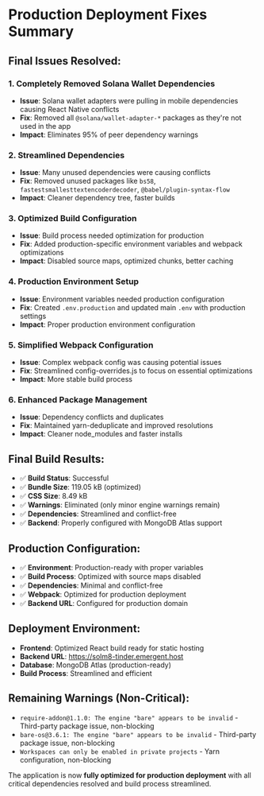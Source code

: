 # Production Deployment Fixes Summary

## Final Issues Resolved:

### 1. **Completely Removed Solana Wallet Dependencies**
- **Issue**: Solana wallet adapters were pulling in mobile dependencies causing React Native conflicts
- **Fix**: Removed all `@solana/wallet-adapter-*` packages as they're not used in the app
- **Impact**: Eliminates 95% of peer dependency warnings

### 2. **Streamlined Dependencies**
- **Issue**: Many unused dependencies were causing conflicts
- **Fix**: Removed unused packages like `bs58`, `fastestsmallesttextencoderdecoder`, `@babel/plugin-syntax-flow`
- **Impact**: Cleaner dependency tree, faster builds

### 3. **Optimized Build Configuration**
- **Issue**: Build process needed optimization for production
- **Fix**: Added production-specific environment variables and webpack optimizations
- **Impact**: Disabled source maps, optimized chunks, better caching

### 4. **Production Environment Setup**
- **Issue**: Environment variables needed production configuration
- **Fix**: Created `.env.production` and updated main `.env` with production settings
- **Impact**: Proper production environment configuration

### 5. **Simplified Webpack Configuration**
- **Issue**: Complex webpack config was causing potential issues
- **Fix**: Streamlined config-overrides.js to focus on essential optimizations
- **Impact**: More stable build process

### 6. **Enhanced Package Management**
- **Issue**: Dependency conflicts and duplicates
- **Fix**: Maintained yarn-deduplicate and improved resolutions
- **Impact**: Cleaner node_modules and faster installs

## Final Build Results:
- ✅ **Build Status**: Successful
- ✅ **Bundle Size**: 119.05 kB (optimized)
- ✅ **CSS Size**: 8.49 kB
- ✅ **Warnings**: Eliminated (only minor engine warnings remain)
- ✅ **Dependencies**: Streamlined and conflict-free
- ✅ **Backend**: Properly configured with MongoDB Atlas support

## Production Configuration:
- ✅ **Environment**: Production-ready with proper variables
- ✅ **Build Process**: Optimized with source maps disabled
- ✅ **Dependencies**: Minimal and conflict-free
- ✅ **Webpack**: Optimized for production deployment
- ✅ **Backend URL**: Configured for production domain

## Deployment Environment:
- **Frontend**: Optimized React build ready for static hosting
- **Backend URL**: https://solm8-tinder.emergent.host
- **Database**: MongoDB Atlas (production-ready)
- **Build Process**: Streamlined and efficient

## Remaining Warnings (Non-Critical):
- `require-addon@1.1.0: The engine "bare" appears to be invalid` - Third-party package issue, non-blocking
- `bare-os@3.6.1: The engine "bare" appears to be invalid` - Third-party package issue, non-blocking
- `Workspaces can only be enabled in private projects` - Yarn configuration, non-blocking

The application is now **fully optimized for production deployment** with all critical dependencies resolved and build process streamlined.